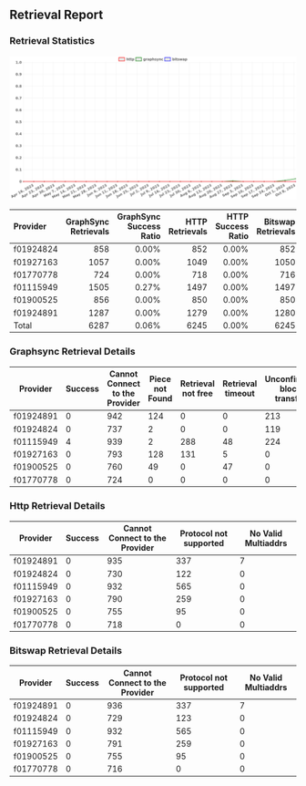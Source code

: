 ## Retrieval Report
### Retrieval Statistics
<img src="https://raw.githubusercontent.com/data-preservation-programs/filplus-checker-assets/main/filecoin-project/filecoin-plus-large-datasets/issues/311/1697295914999.png"/>

| Provider  | GraphSync Retrievals | GraphSync Success Ratio | HTTP Retrievals | HTTP Success Ratio | Bitswap Retrievals | Bitswap Success Ratio |
| :-------- | -------------------: | ----------------------: | --------------: | -----------------: | -----------------: | --------------------: |
| f01924824 |                  858 |                   0.00% |             852 |              0.00% |                852 |                 0.00% |
| f01927163 |                 1057 |                   0.00% |            1049 |              0.00% |               1050 |                 0.00% |
| f01770778 |                  724 |                   0.00% |             718 |              0.00% |                716 |                 0.00% |
| f01115949 |                 1505 |                   0.27% |            1497 |              0.00% |               1497 |                 0.00% |
| f01900525 |                  856 |                   0.00% |             850 |              0.00% |                850 |                 0.00% |
| f01924891 |                 1287 |                   0.00% |            1279 |              0.00% |               1280 |                 0.00% |
| Total     |                 6287 |                   0.06% |            6245 |              0.00% |               6245 |                 0.00% |

### Graphsync Retrieval Details
| Provider  | Success | Cannot Connect to the Provider | Piece not Found | Retrieval not free | Retrieval timeout | Unconfirmed block transfer | General retrieval failure | No Valid Multiaddrs |
| --------- | ------- | ------------------------------ | --------------- | ------------------ | ----------------- | -------------------------- | ------------------------- | ------------------- |
| f01924891 | 0       | 942                            | 124             | 0                  | 0                 | 213                        | 1                         | 7                   |
| f01924824 | 0       | 737                            | 2               | 0                  | 0                 | 119                        | 0                         | 0                   |
| f01115949 | 4       | 939                            | 2               | 288                | 48                | 224                        | 0                         | 0                   |
| f01927163 | 0       | 793                            | 128             | 131                | 5                 | 0                          | 0                         | 0                   |
| f01900525 | 0       | 760                            | 49              | 0                  | 47                | 0                          | 0                         | 0                   |
| f01770778 | 0       | 724                            | 0               | 0                  | 0                 | 0                          | 0                         | 0                   |

### Http Retrieval Details
| Provider  | Success | Cannot Connect to the Provider | Protocol not supported | No Valid Multiaddrs |
| --------- | ------- | ------------------------------ | ---------------------- | ------------------- |
| f01924891 | 0       | 935                            | 337                    | 7                   |
| f01924824 | 0       | 730                            | 122                    | 0                   |
| f01115949 | 0       | 932                            | 565                    | 0                   |
| f01927163 | 0       | 790                            | 259                    | 0                   |
| f01900525 | 0       | 755                            | 95                     | 0                   |
| f01770778 | 0       | 718                            | 0                      | 0                   |

### Bitswap Retrieval Details
| Provider  | Success | Cannot Connect to the Provider | Protocol not supported | No Valid Multiaddrs |
| --------- | ------- | ------------------------------ | ---------------------- | ------------------- |
| f01924891 | 0       | 936                            | 337                    | 7                   |
| f01924824 | 0       | 729                            | 123                    | 0                   |
| f01115949 | 0       | 932                            | 565                    | 0                   |
| f01927163 | 0       | 791                            | 259                    | 0                   |
| f01900525 | 0       | 755                            | 95                     | 0                   |
| f01770778 | 0       | 716                            | 0                      | 0                   |
